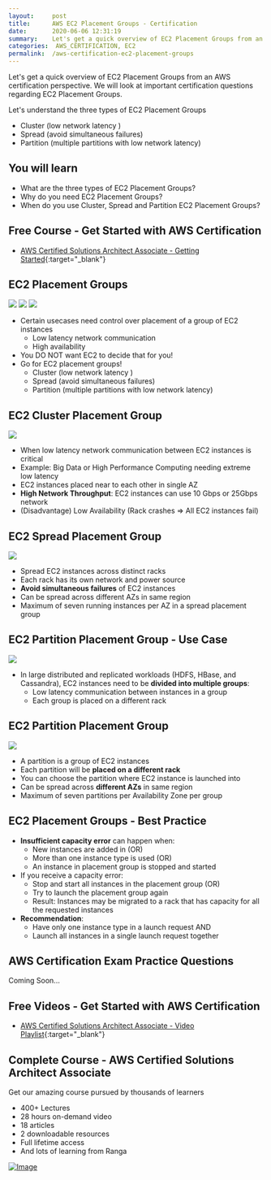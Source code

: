 ```yaml
---
layout:     post
title:      AWS EC2 Placement Groups - Certification
date:       2020-06-06 12:31:19
summary:    Let's get a quick overview of EC2 Placement Groups from an AWS certification perspective. We will look at important certification questions regarding EC2 Placement Groups.  We will look at the three types of EC2 Placement Groups - Cluster, Spread and Partition.
categories:  AWS_CERTIFICATION, EC2
permalink:  /aws-certification-ec2-placement-groups
---
```


Let's get a quick overview of EC2 Placement Groups from an AWS certification perspective. We will look at important certification questions regarding EC2 Placement Groups.

Let's understand the three types of EC2 Placement Groups
- Cluster (low network latency )
- Spread (avoid simultaneous failures)
- Partition (multiple partitions with low network latency)


## You will learn
- What are the three types of EC2 Placement Groups?
- Why do you need EC2 Placement Groups?
- When do you use Cluster, Spread and Partition EC2 Placement Groups?

## Free Course - Get Started with AWS Certification
- [AWS Certified Solutions Architect Associate - Getting Started](https://links.in28minutes.com/cloud-in28minutes-teachable-free-link){:target="_blank"}


## EC2 Placement Groups
![](/images/aws/ec2-host.png)
![](/images/aws/ec2-host.png)
![](/images/aws/ec2-host.png)

- Certain usecases need control over placement of a group of EC2 instances
	- Low latency network communication
	- High availability
- You DO NOT want EC2 to decide that for you!
- Go for EC2 placement groups!
	- Cluster (low network latency )
	- Spread (avoid simultaneous failures)
	- Partition (multiple partitions with low network latency)

## EC2 Cluster Placement Group
![](/images/aws/ec2/ec2-placement-groups-cluster.png) 
- When low latency network communication between EC2 instances is critical
- Example: Big Data or High Performance Computing needing extreme low latency
- EC2 instances placed near to each other in single AZ
- **High Network Throughput**: EC2 instances can use 10 Gbps or 25Gbps network
- (Disadvantage) Low Availability (Rack crashes => All EC2 instances fail)

 
## EC2 Spread Placement Group
![](/images/aws/ec2/ec2-placement-groups-spread.png) 
- Spread EC2 instances across distinct racks
- Each rack has its own network and power source
- **Avoid simultaneous failures**  of EC2 instances
- Can be spread across different AZs in same region
- Maximum of seven running instances per AZ in a spread placement group

## EC2 Partition Placement Group - Use Case
![](/images/aws/ec2/ec2-placement-groups-partition.png) 
- In large distributed and replicated workloads (HDFS, HBase, and Cassandra), EC2 instances need to be **divided into multiple groups**:
	- Low latency communication between instances in a group
	- Each group is placed on a different rack


## EC2 Partition Placement Group
![](/images/aws/ec2/ec2-placement-groups-partition.png) 
- A partition is a group of EC2 instances
- Each partition will be **placed on a different rack**
- You can choose the partition where EC2 instance is launched into
- Can be spread across **different AZs** in same region
- Maximum of seven partitions per Availability Zone per group

## EC2 Placement Groups - Best Practice
- **Insufficient capacity error** can happen when:
	- New instances are added in (OR)
	- More than one instance type is used (OR)
	- An instance in placement group is stopped and started
- If you receive a capacity error: 
	- Stop and start all instances in the placement group (OR)
	- Try to launch the placement group again 
	- Result: Instances may be migrated to a rack that has capacity for all the requested instances
- **Recommendation**:
	- Have only one instance type in a launch request AND 
	- Launch all instances in a single launch request together   

## AWS Certification Exam Practice Questions

Coming Soon...

## Free Videos - Get Started with AWS Certification

- [AWS Certified Solutions Architect Associate - Video Playlist](https://links.in28minutes.com/cloud-in28minutes-top-link-videos){:target="_blank"}


## Complete Course - AWS Certified Solutions Architect Associate

Get our amazing course pursued by thousands of learners
- 400+ Lectures
- 28 hours on-demand video
- 18 articles
- 2 downloadable resources
- Full lifetime access
- And lots of learning from Ranga

[![Image](https://www.springboottutorial.com/images/Course-aws-architect-associate-certification.png "AWS Architect Associate Certification")](https://links.in28minutes.com/aws-architect-associate-certification)


